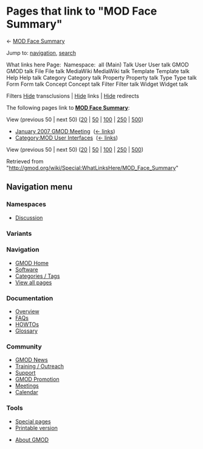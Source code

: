 <div id="mw-page-base" class="noprint">

</div>

<div id="mw-head-base" class="noprint">

</div>

<div id="content" class="mw-body" role="main">

<span id="top"></span>

<div id="mw-js-message" style="display:none;">

</div>



# <span dir="auto">Pages that link to "MOD Face Summary"</span>

<div id="bodyContent">

<div id="contentSub">

← [MOD Face Summary](/wiki/MOD_Face_Summary "MOD Face Summary")

</div>

<div id="jump-to-nav" class="mw-jump">

Jump to: [navigation](#mw-navigation), [search](#p-search)

</div>

<div id="mw-content-text">

What links here Page:  Namespace:  all (Main) Talk User User talk GMOD
GMOD talk File File talk MediaWiki MediaWiki talk Template Template talk
Help Help talk Category Category talk Property Property talk Type Type
talk Form Form talk Concept Concept talk Filter Filter talk Widget
Widget talk

Filters
[Hide](/mediawiki/index.php?title=Special:WhatLinksHere/MOD_Face_Summary&hidetrans=1 "Special:WhatLinksHere/MOD Face Summary")
transclusions \|
[Hide](/mediawiki/index.php?title=Special:WhatLinksHere/MOD_Face_Summary&hidelinks=1 "Special:WhatLinksHere/MOD Face Summary")
links \|
[Hide](/mediawiki/index.php?title=Special:WhatLinksHere/MOD_Face_Summary&hideredirs=1 "Special:WhatLinksHere/MOD Face Summary")
redirects

The following pages link to **[MOD Face
Summary](/wiki/MOD_Face_Summary "MOD Face Summary")**:

View (previous 50 \| next 50)
([20](/mediawiki/index.php?title=Special:WhatLinksHere/MOD_Face_Summary&limit=20 "Special:WhatLinksHere/MOD Face Summary")
\|
[50](/mediawiki/index.php?title=Special:WhatLinksHere/MOD_Face_Summary&limit=50 "Special:WhatLinksHere/MOD Face Summary")
\|
[100](/mediawiki/index.php?title=Special:WhatLinksHere/MOD_Face_Summary&limit=100 "Special:WhatLinksHere/MOD Face Summary")
\|
[250](/mediawiki/index.php?title=Special:WhatLinksHere/MOD_Face_Summary&limit=250 "Special:WhatLinksHere/MOD Face Summary")
\|
[500](/mediawiki/index.php?title=Special:WhatLinksHere/MOD_Face_Summary&limit=500 "Special:WhatLinksHere/MOD Face Summary"))

- [January 2007 GMOD
  Meeting](/wiki/January_2007_GMOD_Meeting "January 2007 GMOD Meeting") ‎
  <span class="mw-whatlinkshere-tools">([←
  links](/mediawiki/index.php?title=Special:WhatLinksHere&target=January+2007+GMOD+Meeting "Special:WhatLinksHere"))</span>
- [Category:MOD User
  Interfaces](/wiki/Category:MOD_User_Interfaces "Category:MOD User Interfaces")
  ‎ <span class="mw-whatlinkshere-tools">([←
  links](/mediawiki/index.php?title=Special:WhatLinksHere&target=Category%3AMOD+User+Interfaces "Special:WhatLinksHere"))</span>

View (previous 50 \| next 50)
([20](/mediawiki/index.php?title=Special:WhatLinksHere/MOD_Face_Summary&limit=20 "Special:WhatLinksHere/MOD Face Summary")
\|
[50](/mediawiki/index.php?title=Special:WhatLinksHere/MOD_Face_Summary&limit=50 "Special:WhatLinksHere/MOD Face Summary")
\|
[100](/mediawiki/index.php?title=Special:WhatLinksHere/MOD_Face_Summary&limit=100 "Special:WhatLinksHere/MOD Face Summary")
\|
[250](/mediawiki/index.php?title=Special:WhatLinksHere/MOD_Face_Summary&limit=250 "Special:WhatLinksHere/MOD Face Summary")
\|
[500](/mediawiki/index.php?title=Special:WhatLinksHere/MOD_Face_Summary&limit=500 "Special:WhatLinksHere/MOD Face Summary"))

</div>

<div class="printfooter">

Retrieved from
"<http://gmod.org/wiki/Special:WhatLinksHere/MOD_Face_Summary>"

</div>

<div id="catlinks" class="catlinks catlinks-allhidden">

</div>

<div class="visualClear">

</div>

</div>

</div>

<div id="mw-navigation">

## Navigation menu

<div id="mw-head">



<div id="left-navigation">

<div id="p-namespaces" class="vectorTabs" role="navigation"
aria-labelledby="p-namespaces-label">

### Namespaces


- <span id="ca-talk"><a
  href="/mediawiki/index.php?title=Talk:MOD_Face_Summary&amp;action=edit&amp;redlink=1"
  accesskey="t"
  title="Discussion about the content page [t]">Discussion</a></span>

</div>

<div id="p-variants" class="vectorMenu emptyPortlet" role="navigation"
aria-labelledby="p-variants-label">

### 

### Variants[](#)

<div class="menu">

</div>

</div>

</div>





</div>

</div>

</div>

<div id="mw-panel">

<div id="p-logo" role="banner">

<a href="/wiki/Main_Page"
style="background-image: url(http://gmod.org/images/GMOD-cogs.png);"
title="Visit the main page"></a>

</div>

<div id="p-Navigation" class="portal" role="navigation"
aria-labelledby="p-Navigation-label">

### Navigation

<div class="body">

- <span id="n-GMOD-Home">[GMOD Home](/wiki/Main_Page)</span>
- <span id="n-Software">[Software](/wiki/GMOD_Components)</span>
- <span id="n-Categories-.2F-Tags">[Categories /
  Tags](/wiki/Categories)</span>
- <span id="n-View-all-pages">[View all
  pages](/wiki/Special:AllPages)</span>

</div>

</div>

<div id="p-Documentation" class="portal" role="navigation"
aria-labelledby="p-Documentation-label">

### Documentation

<div class="body">

- <span id="n-Overview">[Overview](/wiki/Overview)</span>
- <span id="n-FAQs">[FAQs](/wiki/Category:FAQ)</span>
- <span id="n-HOWTOs">[HOWTOs](/wiki/Category:HOWTO)</span>
- <span id="n-Glossary">[Glossary](/wiki/Glossary)</span>

</div>

</div>

<div id="p-Community" class="portal" role="navigation"
aria-labelledby="p-Community-label">

### Community

<div class="body">

- <span id="n-GMOD-News">[GMOD News](/wiki/GMOD_News)</span>
- <span id="n-Training-.2F-Outreach">[Training /
  Outreach](/wiki/Training_and_Outreach)</span>
- <span id="n-Support">[Support](/wiki/Support)</span>
- <span id="n-GMOD-Promotion">[GMOD
  Promotion](/wiki/GMOD_Promotion)</span>
- <span id="n-Meetings">[Meetings](/wiki/Meetings)</span>
- <span id="n-Calendar">[Calendar](/wiki/Calendar)</span>

</div>

</div>

<div id="p-tb" class="portal" role="navigation"
aria-labelledby="p-tb-label">

### Tools

<div class="body">

- <span id="t-specialpages"><a href="/wiki/Special:SpecialPages" accesskey="q"
  title="A list of all special pages [q]">Special pages</a></span>
- <span id="t-print"><a
  href="/mediawiki/index.php?title=Special:WhatLinksHere/MOD_Face_Summary&amp;printable=yes"
  rel="alternate" accesskey="p"
  title="Printable version of this page [p]">Printable version</a></span>

</div>

</div>

</div>

</div>

<div id="footer" role="contentinfo">

- <span id="footer-places-about">[About
  GMOD](/wiki/GMOD:About "GMOD:About")</span>

<!-- -->






</div>

